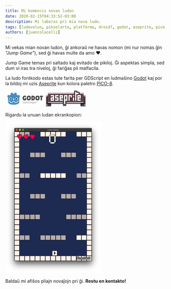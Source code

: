 ```yaml
---
title: Mi komencis novan ludon
date: 2020-02-15T04:33:52-03:00
description: Mi laboras pri mia nova ludo.
tags: [ludevoluo, pikselarto, platformo, droid7, godot, aseprite, pico-8]
authors: [juancolacelli]
---
```


Mi vekas mian novan ludon, ĝi ankoraŭ ne havas nomon (mi nur nomas ĝin _"Jump Game"_), sed ĝi havas multe da amo ♥.

Jump Game temas pri saltado kaj evitado de pikiloj. Ĝi aspektas simpla, sed dum vi iras tra niveloj, ĝi fariĝas pli malfacila.

La ludo fontkodo estas tute farita per GDScript en ludmaŝino [Godot](https://godotengine.org) kaj por la bildoj mi uzis [Aseprite](https://aseprite.org/) kun kolora paletro [PICO-8](https://lospec.com/palette-list/pico-8).

[![Godot](godot.png)](https://godotengine.org) [![Aseprite](aseprite.png)](https://aseprite.org)

Rigardu la unuan ludan ekrankopion:

![Luda ekrankopio](screenshot.png)

Baldaŭ mi afiŝos pliajn novaĵojn pri ĝi. **Restu en kontakto!**
